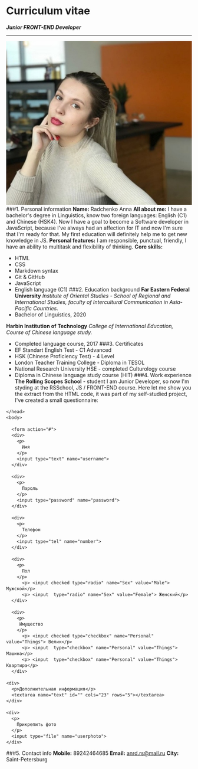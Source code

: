 # Curriculum vitae
***Junior FRONT-END Developer***
___
![my photo](cvphoto.jpg)
###1. Personal information
**Name:** Radchenko Anna
**All about me:** 
I have a bachelor's degree in Linguistics, know two foreign languages: English (C1) and Chinese (HSK4). Now I have a goal to become a Software developer in JavaScript, because I've always had an affection for IT and now I'm sure that I'm ready for that. My first education will definitely help me to get new knowledge in JS.
**Personal features:** 
I am responsible, punctual, friendly, I have an ability to multitask and flexibility of thinking.
**Core skills:**
* HTML 
* CSS
* Markdown syntax
* Git & GitHub
* JavaScript
* English language (C1)
###2. Education background
**Far Eastern Federal University**
  *Institute of Oriental Studies - School of Regional and International Studies, faculty of Intercultural Communication in Asia-Pacific Countries.*
* Bachelor of Linguistics, 2020

**Harbin Institution of Technology**
 *College of International Education, Course of Chinese language study.*
* Completed language course, 2017
###3. Certificates
* EF Standart English Test - C1 Advanced
* HSK (Chinese Proficiency Test) - 4 Level
* London Teacher Training College - Diploma in TESOL
* National Research University HSE - completed Culturology course
* Diploma in Chinese language study course (HIT)
###4. Work experience
**The Rolling Scopes School** - student
I am Junior Developer, so now I'm styding at the RSSchool, JS / FRONT-END course.
Here let me show you the extract from the HTML code, it was part of my self-studied project, I've created a small questionnaire:
```
</head>
<body>

  <form action="#">
  <div>
    <p>
      Имя
    </p>
    <input type="text" name="username">
  </div>

  <div>
    <p>
      Пароль
    </p>
    <input type="password" name="password">
  </div>

  <div>
    <p>
      Телефон
    </p>
    <input type="tel" name="number">
  </div>

  <div>
    <p>
      Пол
    </p>
      <p> <input checked type="radio" name="Sex" value="Male"> Мужской</p>
      <p> <input  type="radio" name="Sex" value="Female"> Женский</p>
  </div>

  <div>
    <p>
     Имущество
    </p>
      <p> <input checked type="checkbox" name="Personal" value="Things"> Велик</p>
      <p> <input  type="checkbox" name="Personal" value="Things"> Машина</p>
      <p> <input  type="checkbox" name="Personal" value="Things"> Квартира</p>
  </div>

<div>
  <p>Дополнительная информация</p>
  <textarea name="text" id="" cols="23" rows="5"></textarea>
</div>

<div>
  <p>
    Прикрепить фото
  </p>
  <input type="file" name="userphoto">
</div>
```
###5. Contact info
**Mobile:** 89242464685
**Email:** anrd.rs@mail.ru
**City:** Saint-Petersburg

